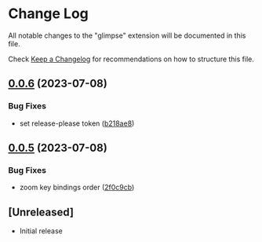 # Change Log

All notable changes to the "glimpse" extension will be documented in this file.

Check [Keep a Changelog](http://keepachangelog.com/) for recommendations on how to structure this file.

## [0.0.6](https://github.com/MarcoIeni/glimpse/compare/v0.0.5...v0.0.6) (2023-07-08)


### Bug Fixes

* set release-please token ([b218ae8](https://github.com/MarcoIeni/glimpse/commit/b218ae81cb326b30d6777d453dd68f01aba93b26))

## [0.0.5](https://github.com/MarcoIeni/glimpse/compare/v0.0.4...v0.0.5) (2023-07-08)


### Bug Fixes

* zoom key bindings order ([2f0c9cb](https://github.com/MarcoIeni/glimpse/commit/2f0c9cb9f68a433646d4282c769d7238a7098fb6))

## [Unreleased]

- Initial release
